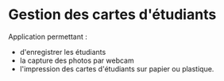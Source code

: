 # Gestion des cartes d'étudiants

Application permettant :
- d'enregistrer les étudiants
- la capture des photos par webcam
- l'impression des cartes d'étudiants sur papier ou plastique.

